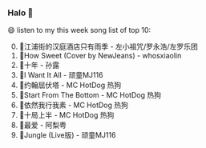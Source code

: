 

### Halo 👋

😄 listen to my this week song list of top 10:

0. 🌈江浦街的汉庭酒店只有雨季 - 左小祖咒/罗永浩/左罗乐团
1. 🌈How Sweet (Cover by NewJeans) - whosxiaolin
2. 🌈十年 - 孙露
3. 🌈I Want It All - 顽童MJ116
4. 🌈约翰屈伏塔 - MC HotDog 热狗
5. 🌈Start From The Bottom - MC HotDog 热狗
6. 🌈依然我行我素 - MC HotDog 热狗
7. 🌈十局上半 - MC HotDog 热狗
8. 🌈最爱 - 阿梨粤
9. 🌈Jungle (Live版) - 顽童MJ116

